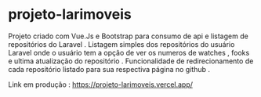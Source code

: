 # projeto-larimoveis

Projeto criado com Vue.Js e Bootstrap para consumo de api e listagem de repositórios do Laravel . 
Listagem simples dos repositórios do usuário Laravel onde o usuário tem a opção de ver os numeros de watches , fooks e ultima atualização do repositório . 
Funcionalidade de redirecionamento de cada repositório listado para sua respectiva página no github . 



Link em produção : https://projeto-larimoveis.vercel.app/
